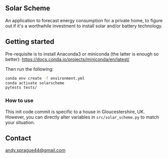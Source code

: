 ## Solar Scheme

An application to forecast energy consumption for a private home, to figure out if it's a worthwhile investment to install solar and/or battery technology.

## Getting started

Pre-requisite is to install Anaconda3 or miniconda (the latter is enough so better): https://docs.conda.io/projects/miniconda/en/latest/

Then run the following:

```sh
conda env create -f environment.yml
conda activate solarscheme
pytests tests/
```

### How to use

This init code commit is specific to a house in Gloucestershire, UK. However, you can directly alter variables in `src/solar_scheme.py` to match your situation.

## Contact

andy.sprague44@gmail.com
